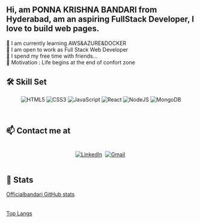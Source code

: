 ## Hi, am **PONNA KRISHNA BANDARI** from Hyderabad, am an aspiring FullStack Developer, I love to build web pages.
🌱 I am currently learning AWS&AZURE&DOCKER <br>
👯 I am open to work as Full Stack Web Developer <br>
🐾 I spend my free time with friends... <br>
💭 Motivation  : Life begins at the end of confort zone<br>
      

## 🛠  Skill Set
<p align="center">
 <img alt="HTML5" src="https://img.shields.io/badge/html5-%23E34F26.svg?&style=for-the-badge&logo=html5&logoColor=white"/> 
<img alt="CSS3" src="https://img.shields.io/badge/css3-%231572B6.svg?&style=for-the-badge&logo=css3&logoColor=white"/>
<img alt="JavaScript" src="https://img.shields.io/badge/javascript-%23323330.svg?&style=for-the-badge&logo=javascript&logoColor=%23F7DF1E"/>
<img alt="React" src="https://img.shields.io/badge/react-%2320232a.svg?&style=for-the-badge&logo=react&logoColor=%2361DAFB"/>
<img alt="NodeJS" src="https://img.shields.io/badge/node.js-%2343853D.svg?&style=for-the-badge&logo=node.js&logoColor=white"/>
<img alt="MongoDB" src ="https://img.shields.io/badge/MongoDB-%234ea94b.svg?&style=for-the-badge&logo=mongodb&logoColor=white"/>
 <p/>
<p/>

<br>

## 📫  Contact me at 
<p align="center">
<br>
<a href="https://www.linkedin.com/in/ponnakrishna-bandari-6879391a4/"><img src="https://img.shields.io/badge/linkedin-%230077B5.svg?&style=for-the-badge&logo=linkedin&logoColor=white" alt="LinkedIn" /></a>&nbsp;
<a href="mailto:officialbandari6@gmail.com"><img src="https://img.shields.io/badge/Gmail-D14836?style=for-the-badge&logo=gmail&logoColor=white" alt="Gmail" /></a>&nbsp;
</a><br>&nbsp;

 <br>

 ## 🤖 Stats
[Officialbandari GitHub stats](https://github.com/officialbandari?tab=repositories)<br>
<br>
<br>
[Top Langs](https://github.com/officialbandari?tab=repositories)
<br>
<br>
